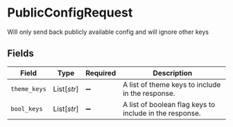 # PublicConfigRequest

Will only send back publicly available config and will ignore other keys


## Fields

| Field                                                   | Type                                                    | Required                                                | Description                                             |
| ------------------------------------------------------- | ------------------------------------------------------- | ------------------------------------------------------- | ------------------------------------------------------- |
| `theme_keys`                                            | List[*str*]                                             | :heavy_minus_sign:                                      | A list of theme keys to include in the response.        |
| `bool_keys`                                             | List[*str*]                                             | :heavy_minus_sign:                                      | A list of boolean flag keys to include in the response. |